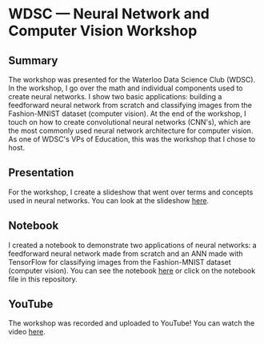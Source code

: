 # WDSC — Neural Network and Computer Vision Workshop

## Summary

The workshop was presented for the Waterloo Data Science Club (WDSC). In the workshop, I go over the math and individual components used to create neural networks. I show two basic applications: building a feedforward neural network from scratch and classifying images from the Fashion-MNIST dataset (computer vision). At the end of the workshop, I touch on how to create convolutional neural networks (CNN's), which are the most commonly used neural network architecture for computer vision. As one of WDSC's VPs of Education, this was the workshop that I chose to host.

## Presentation

For the workshop, I create a slideshow that went over terms and concepts used in neural networks. You can look at the slideshow [here](https://bit.ly/2U0U8Jr).

## Notebook

I created a notebook to demonstrate two applications of neural networks: a feedforward neural network made from scratch and an ANN made with TensorFlow for classifying images from the Fashion-MNIST dataset (computer vision). You can see the notebook [here](https://bit.ly/32pKlRJ) or click on the notebook file in this repository.

## YouTube

The workshop was recorded and uploaded to YouTube! You can watch the video [here](https://www.youtube.com/watch?v=Y_YsKhBooOc&ab_channel=UWaterlooDataScience).
